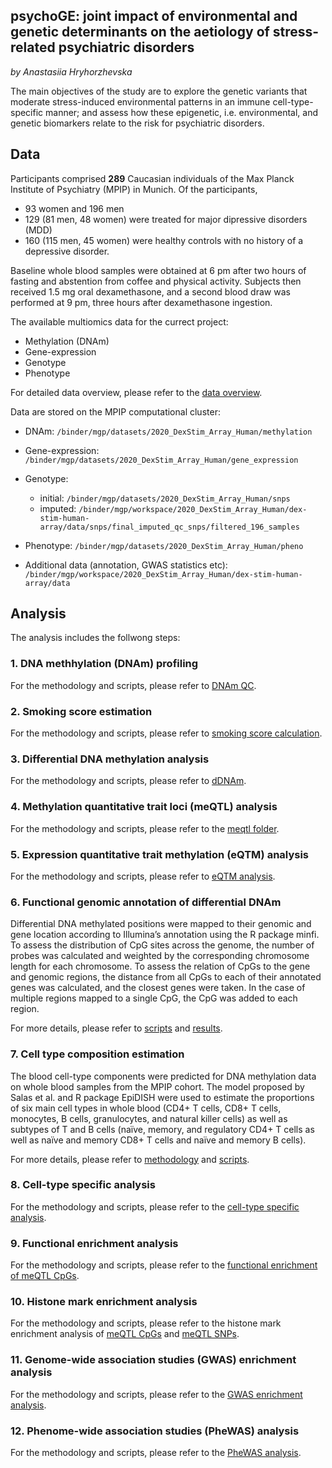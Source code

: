 ## **psychoGE:** joint impact of environmental and genetic determinants on the aetiology of stress-related psychiatric disorders

_by Anastasiia Hryhorzhevska_

The main objectives of the study are to explore the genetic variants that moderate stress-induced environmental patterns in an immune cell-type-specific manner; and  assess how these epigenetic, i.e. environmental, and genetic biomarkers relate to the risk for psychiatric disorders.

## Data

Participants comprised **289** Caucasian individuals of the Max Planck Institute of Psychiatry (MPIP) in Munich. Of the participants, 

+ 93 women and 196 men
+ 129 (81 men, 48 women) were treated for major dipressive disorders (MDD)
+ 160 (115 men, 45 women) were healthy controls with no history of a depressive disorder. 

Baseline whole blood samples were obtained at 6 pm after two hours of fasting and abstention from coffee and physical activity. Subjects then received 1.5 mg oral dexamethasone, and a second blood draw was performed at 9 pm, three hours after dexamethasone ingestion.

The available multiomics data for the currect project:

- Methylation (DNAm)
- Gene-expression
- Genotype
- Phenotype 

For detailed data overview, please refer to the [data overview](https://ahryho.github.io/psychoGE/).

Data are stored on the MPIP computational cluster:

- DNAm: `/binder/mgp/datasets/2020_DexStim_Array_Human/methylation`
- Gene-expression: `/binder/mgp/datasets/2020_DexStim_Array_Human/gene_expression`
- Genotype: 
  - initial: `/binder/mgp/datasets/2020_DexStim_Array_Human/snps`
  - imputed: `/binder/mgp/workspace/2020_DexStim_Array_Human/dex-stim-human-array/data/snps/final_imputed_qc_snps/filtered_196_samples`
- Phenotype: `/binder/mgp/datasets/2020_DexStim_Array_Human/pheno`
  
- Additional data (annotation, GWAS statistics etc): `/binder/mgp/workspace/2020_DexStim_Array_Human/dex-stim-human-array/data`

## Analysis

The analysis includes the follwong steps:

### 1. DNA methhylation (DNAm) profiling
   
For the methodology and scripts, please refer to [DNAm QC](https://github.com/ahryho/dex-stim-human-dna-methyl-qc#dex-stimulated-dnam-arrays-processing).

### 2. Smoking score estimation
   
For the methodology and scripts, please refer to [smoking score calculation](https://github.com/ahryho/dex-stim-human-smoking-score).

### 3. Differential DNA methylation analysis

For the methodology and scripts, please refer to [dDNAm](https://github.com/ahryho/psychoGE/tree/master/code/methylation/).

### 4. Methylation quantitative trait loci (meQTL) analysis

For the methodology and scripts, please refer to the [meqtl folder](https://github.com/ahryho/psychoGE/tree/master/code/integrative/meqtl).

### 5. Expression quantitative trait methylation (eQTM) analysis

For the methodology and scripts, please refer to [eQTM analysis](https://github.com/ahryho/psychoGE/tree/master/code/integrative/eqtm).

### 6. Functional genomic annotation of differential DNAm

Differential DNA methylated positions were mapped to their genomic and gene location according to Illumina’s annotation using the R package minfi. To assess the distribution of CpG sites across the genome, the number of probes was calculated and weighted by the corresponding chromosome length for each chromosome. To assess the relation of CpGs to the gene and genomic regions, the distance from all CpGs to each of their annotated genes was calculated, and the closest genes were taken. In the case of multiple regions mapped to a single CpG, the CpG was added to each region.

For more details, please refer to [scripts](https://github.com/ahryho/psychoGE/tree/master/code/methylation/02_dma/01_dmp) and [results](https://github.com/ahryho/psychoGE/blob/master/code/methylation/02_dma/01_dmp/Rmds/03_dma_rslt_for_manuscript.html).

### 7. Cell type composition estimation

The blood cell-type components were predicted for DNA methylation data on whole blood samples from the MPIP cohort. The model proposed by Salas et al. and R package EpiDISH were used to estimate the proportions of six main cell types in whole blood (CD4+ T cells, CD8+ T cells, monocytes, B cells, granulocytes, and natural killer cells) as well as subtypes of T and B cells (naïve, memory, and regulatory CD4+ T cells as well as naïve and memory CD8+ T cells and naïve and memory B cells).

For more details, please refer to [methodology](https://github.com/ahryho/dex-stim-human-dna-methyl-qc#9-cell-types-estimation) and [scripts](https://github.com/ahryho/dex-stim-human-dna-methyl-qc/tree/master/09_estimate_cell_proportion).

### 8. Cell-type specific analysis

For the methodology and scripts, please refer to the [cell-type specific analysis](https://github.com/ahryho/psychoGE/tree/master/code/integrative/cell_type_specific_analysis).

### 9.  Functional enrichment analysis

For the methodology and scripts, please refer to the [functional enrichment of meQTL CpGs](https://github.com/ahryho/psychoGE/tree/master/code/integrative/meqtl/04_me-qtl_analysis/04_04_me-qtl_cpg_annotation#functional-enrichment-analysis).

### 10. Histone mark enrichment analysis

For the methodology and scripts, please refer to the histone mark enrichment analysis of [meQTL CpGs](https://github.com/ahryho/psychoGE/tree/master/code/integrative/meqtl/04_me-qtl_analysis/04_04_me-qtl_cpg_annotation#histone-mark-enrichment-analysis) and [meQTL SNPs](https://github.com/ahryho/psychoGE/tree/master/code/integrative/meqtl/04_me-qtl_analysis/04_04_me-qtl_snp_annotation#histone-mark-enrichment-analysis).

### 11. Genome-wide association studies (GWAS) enrichment analysis

For the methodology and scripts, please refer to the [GWAS enrichment analysis](https://github.com/ahryho/psychoGE/tree/master/code/integrative/meqtl/04_me-qtl_analysis/04_04_me-qtl_snp_annotation#gwas-enrichment-analysis).

### 12. Phenome-wide association studies (PheWAS) analysis

For the methodology and scripts, please refer to the [PheWAS analysis](https://github.com/ahryho/psychoGE/tree/master/code/integrative/phewas).
